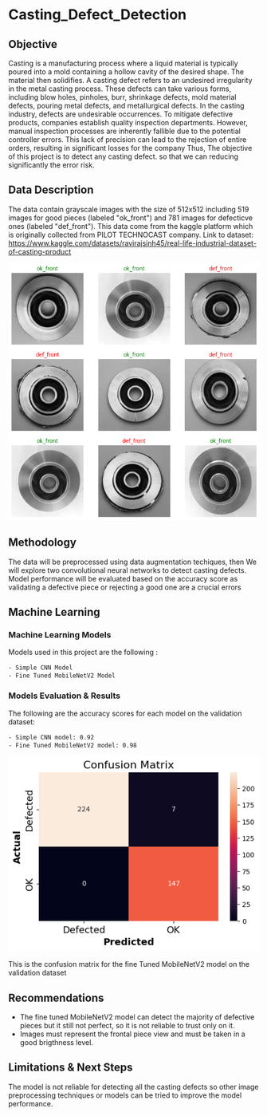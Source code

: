 # Casting_Defect_Detection

## Objective
Casting is a manufacturing process where a liquid material is typically poured into a mold containing a hollow cavity of the desired shape. The material then solidifies. 
A casting defect refers to an undesired irregularity in the metal casting process. These defects can take various forms, including blow holes, pinholes, burr, shrinkage defects, mold material defects, pouring metal defects, and metallurgical defects.
In the casting industry, defects are undesirable occurrences. To mitigate defective products, companies establish quality inspection departments. However, manual inspection processes are inherently fallible due to the potential controller errors. This lack of precision can lead to the rejection of entire orders, resulting in significant losses for the company
Thus, The objective of this project is to detect any casting defect. so that we can reducing significantly the error risk.

## Data Description
The data contain grayscale images with the size of 512x512 including 519 images for good pieces (labeled "ok_front") and 781 images for defecticve ones (labeled "def_front").
This data come from the kaggle platform which is originally collected from PILOT TECHNOCAST company.
Link to dataset: https://www.kaggle.com/datasets/ravirajsinh45/real-life-industrial-dataset-of-casting-product

<p align = "center"> 
  <img src = "https://github.com/Mahdi-Kriaa/Casting_Defect_Detection/blob/main/images/ok+def.png">
</p>

## Methodology
The data will be preprocessed using data augmentation techiques, then We will explore two convolutional neural networks to detect casting defects. Model performance will be evaluated based on the accuracy score as validating a defective piece or rejecting a good one are a crucial errors


## Machine Learning 

### Machine Learning Models

Models used in this project are the following :

    - Simple CNN Model
    - Fine Tuned MobileNetV2 Model

### Models Evaluation & Results

The following are the accuracy scores for each model on the validation dataset:

    - Simple CNN model: 0.92
    - Fine Tuned MobileNetV2 model: 0.98

<p align = "center"> 
  <img src = "https://github.com/Mahdi-Kriaa/Casting_Defect_Detection/blob/main/images/confusion_matrix.png">
</p>

This is the confusion matrix for the fine Tuned MobileNetV2 model on the validation dataset
## Recommendations
- The fine tuned MobileNetV2 model can detect the majority of defective pieces but it still not perfect, so it is not reliable to trust only on it.
- Images must represent the frontal piece view and must be taken in a good brigthness level.

## Limitations & Next Steps

The model is not reliable for detecting all the casting defects so other image preprocessing techniques or models can be tried to improve the model performance.


 
